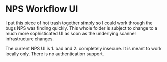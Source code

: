 # NPS Workflow UI

I put this piece of hot trash together simply so I could work through the bugs
NPS was finding quickly. This whole folder is subject to change to a much more
sophisticated UI as soon as the underlying scanner infrastructure changes.

The current NPS UI is 1. bad and 2. completely insecure. It is meant to work
locally only. There is no authentication support.
